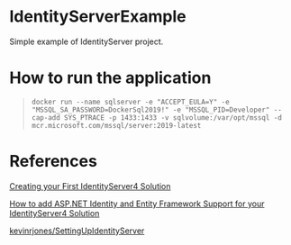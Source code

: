 # IdentityServerExample
Simple example of IdentityServer project.

# How to run the application

> `docker run --name sqlserver -e "ACCEPT_EULA=Y" -e "MSSQL_SA_PASSWORD=DockerSql2019!" -e "MSSQL_PID=Developer" --cap-add SYS_PTRACE -p 1433:1433 -v sqlvolume:/var/opt/mssql -d mcr.microsoft.com/mssql/server:2019-latest`

# References
[Creating your First IdentityServer4 Solution](https://www.youtube.com/watch?v=HJQ2-sJURvA)

[How to add ASP.NET Identity and Entity Framework Support for your IdentityServer4 Solution](https://www.youtube.com/watch?v=Sw1rScI20xM)

[kevinrjones/SettingUpIdentityServer](https://github.com/kevinrjones/SettingUpIdentityServer/tree/master/step-by-step-demo/)
